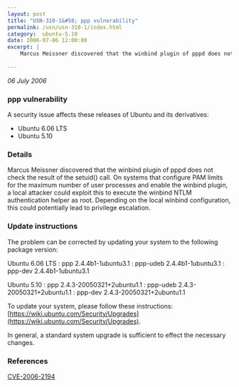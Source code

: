 ```yaml
---
layout: post
title: "USN-310-1&#58; ppp vulnerability"
permalink: /usn/usn-310-1/index.html
category:  ubuntu-5.10
date: 2006-07-06 12:00:00
excerpt: |
    Marcus Meissner discovered that the winbind plugin of pppd does not check the result of the setuid() call. On systems that configure PAM limits for the maximum number of user processes and enable the winbind plugin, a local attacker could exploit this to execute the winbind NTLM authentication helper as root. Depending on the local winbind configuration, this could potentially lead to privilege escalation.
    
--- 
```

 
 

*06 July 2006*

### ppp vulnerability

A security issue affects these releases of Ubuntu and its derivatives:

* Ubuntu 6.06 LTS
* Ubuntu 5.10

### Details

Marcus Meissner discovered that the winbind plugin of pppd does not check the result of the setuid() call. On systems that configure PAM limits for the maximum number of user processes and enable the winbind plugin, a local attacker could exploit this to execute the winbind NTLM authentication helper as root. Depending on the local winbind configuration, this could potentially lead to privilege escalation.

### Update instructions

The problem can be corrected by updating your system to the following package version:

Ubuntu 6.06 LTS
 : ppp <span>2.4.4b1-1ubuntu3.1</span>
 : ppp-udeb <span>2.4.4b1-1ubuntu3.1</span>
 : ppp-dev <span>2.4.4b1-1ubuntu3.1</span>

Ubuntu 5.10
 : ppp <span>2.4.3-20050321+2ubuntu1.1</span>
 : ppp-udeb <span>2.4.3-20050321+2ubuntu1.1</span>
 : ppp-dev <span>2.4.3-20050321+2ubuntu1.1</span>

To update your system, please follow these instructions: [https://wiki.ubuntu.com/Security/Upgrades](https://wiki.ubuntu.com/Security/Upgrades).

In general, a standard system upgrade is sufficient to effect the necessary changes.

### References

 
 [CVE-2006-2194](http://people.ubuntu.com/~ubuntu-security/cve/CVE-2006-2194)
 

